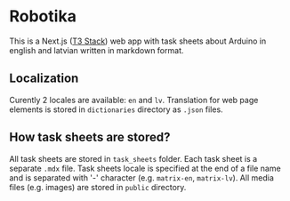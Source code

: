 # Robotika

This is a Next.js ([T3 Stack](https://create.t3.gg/)) web app with task sheets about Arduino in english and latvian written in markdown format.

## Localization

Curently 2 locales are available: `en` and `lv`. Translation for web page elements is stored in `dictionaries` directory as `.json` files.

## How task sheets are stored?

All task sheets are stored in `task_sheets` folder. Each task sheet is a separate `.mdx` file. Task sheets locale is specified at the end of a file name and is separated with '-' character (e.g. `matrix-en`, `matrix-lv`). All media files (e.g. images) are stored in `public` directory.